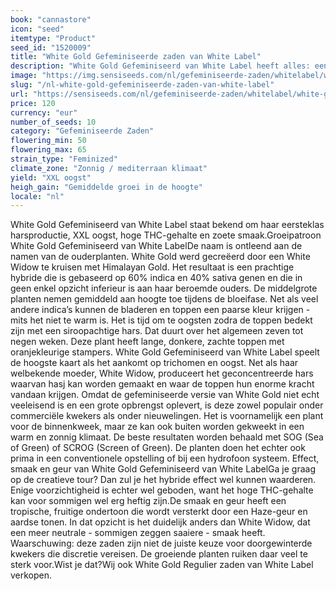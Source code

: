 ```yaml
---
book: "cannastore"
icon: "seed"
itemtype: "Product"
seed_id: "1520009"
title: "White Gold Gefeminiseerde zaden van White Label"
description: "White Gold Gefeminiseerd van White Label heeft alles: een super harsproductie, een XXL oogst, een hoog THC-gehalte en een heerlijk fruitige smaak."
image: "https://img.sensiseeds.com/nl/gefeminiseerde-zaden/whitelabel/white-gold-gefeminiseerd-image.png"
slug: "/nl-white-gold-gefeminiseerde-zaden-van-white-label"
url: "https://sensiseeds.com/nl/gefeminiseerde-zaden/whitelabel/white-gold-gefeminiseerd?a_aid=cannastore"
price: 120
currency: "eur"
number_of_seeds: 10
category: "Gefeminiseerde Zaden"
flowering_min: 50
flowering_max: 65
strain_type: "Feminized"
climate_zone: "Zonnig / mediterraan klimaat"
yield: "XXL oogst"
heigh_gain: "Gemiddelde groei in de hoogte"
locale: "nl"
---
```

White Gold Gefeminiseerd van White Label staat bekend om haar eersteklas harsproductie, XXL oogst, hoge THC-gehalte en zoete smaak.Groeipatroon White Gold Gefeminiseerd van White LabelDe naam is ontleend aan de namen van de ouderplanten. White Gold werd gecreëerd door een White Widow te kruisen met Himalayan Gold. Het resultaat is een prachtige hybride die is gebaseerd op 60% indica en 40% sativa genen en die in geen enkel opzicht inferieur is aan haar beroemde ouders. De middelgrote planten nemen gemiddeld aan hoogte toe tijdens de bloeifase. Net als veel andere indica’s kunnen de bladeren en toppen een paarse kleur krijgen - mits het niet te warm is. Het is tijd om te oogsten zodra de toppen bedekt zijn met een siroopachtige hars. Dat duurt over het algemeen zeven tot negen weken. Deze plant heeft lange, donkere, zachte toppen met oranjekleurige stampers. White Gold Gefeminiseerd van White Label speelt de hoogste kaart als het aankomt op trichomen en oogst. Net als haar welbekende moeder, White Widow, produceert het geconcentreerde hars waarvan hasj kan worden gemaakt en waar de toppen hun enorme kracht vandaan krijgen. Omdat de gefeminiseerde versie van White Gold niet echt veeleisend is en een grote opbrengst oplevert, is deze zowel populair onder commerciële kwekers als onder nieuwelingen. Het is voornamelijk een plant voor de binnenkweek, maar ze kan ook buiten worden gekweekt in een warm en zonnig klimaat. De beste resultaten worden behaald met SOG (Sea of Green) of SCROG (Screen of Green). De planten doen het echter ook prima in een conventionele opstelling of bij een hydrofoon systeem. Effect, smaak en geur van White Gold Gefeminiseerd van White LabelGa je graag op de creatieve tour? Dan zul je het hybride effect wel kunnen waarderen. Enige voorzichtigheid is echter wel geboden, want het hoge THC-gehalte kan voor sommigen wel erg heftig zijn.De smaak en geur heeft een tropische, fruitige ondertoon die wordt versterkt door een Haze-geur en aardse tonen. In dat opzicht is het duidelijk anders dan White Widow, dat een meer neutrale - sommigen zeggen saaiere - smaak heeft. Waarschuwing: deze zaden zijn niet de juiste keuze voor doorgewinterde kwekers die discretie vereisen. De groeiende planten ruiken daar veel te sterk voor.Wist je dat?Wij ook White Gold Regulier zaden van White Label verkopen.
